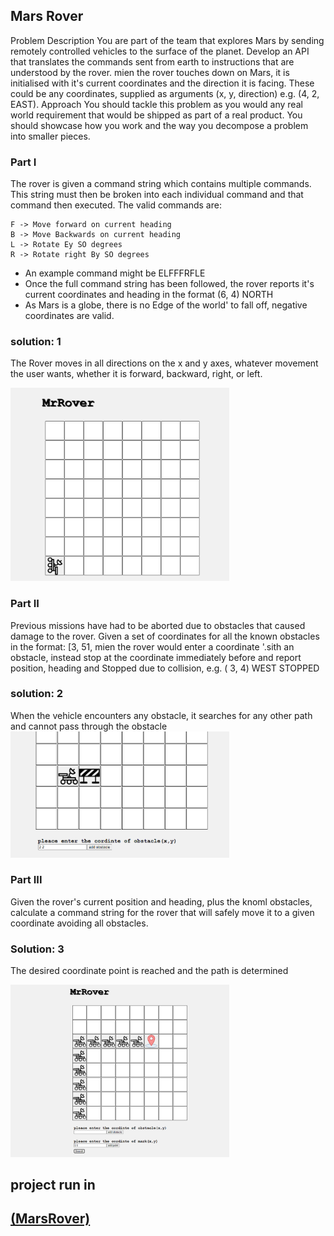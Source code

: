 
## Mars Rover

Problem Description
You are part of the team that explores Mars by sending remotely controlled vehicles to the surface of
the planet. Develop an API that translates the commands sent from earth to instructions that are
understood by the rover.
mien the rover touches down on Mars, it is initialised with it's current coordinates and the direction
it is facing. These could be any coordinates, supplied as arguments (x, y, direction) e.g. (4,
2, EAST).
Approach
You should tackle this problem as you would any real world requirement that would be shipped as
part of a real product. You should showcase how you work and the way you decompose a problem
into smaller pieces.

### Part I

The rover is given a command string which contains multiple commands. This string must then be
broken into each individual command and that command then executed. The valid commands are:
``` 
F -> Move forward on current heading 
B -> Move Backwards on current heading
L -> Rotate Ey SO degrees
R -> Rotate right By SO degrees
```
* An example command might be ELFFFRFLE
* Once the full command string has been followed, the rover reports it's current coordinates
and heading in the format (6, 4) NORTH
* As Mars is a globe, there is no Edge of the world' to fall off, negative coordinates are valid.

### solution: 1

The Rover moves in all directions on the x and y axes, whatever movement the user wants, whether it is forward, backward, right, or left.

<img src="src\img\rovers\Screenshot 2023-09-17 153420.png" width=350>

### Part II

Previous missions have had to be aborted due to obstacles that caused damage to the rover. Given a
set of coordinates for all the known obstacles in the format:
[3, 51,
mien the rover would enter a coordinate '.sith an obstacle, instead stop at the coordinate
immediately before and report position, heading and Stopped due to collision, e.g. ( 3, 4) WEST
STOPPED

### solution: 2

When the vehicle encounters any obstacle, it searches for any other path and cannot pass through the obstacle
<img src="src\img\rovers\Screenshot 2023-09-17 155012.png" width=350>

### Part III

Given the rover's current position and heading, plus the knoml obstacles, calculate a command
string for the rover that will safely move it to a given coordinate avoiding all obstacles.

### Solution: 3

The desired coordinate point is reached and the path is determined

<img src="src\img\rovers\Screenshot 2023-09-20 114943.png" width=350>

## project run in 
## <a target="_blank" href="https://mr-rover-mohamedhassan2211.vercel.app/">(MarsRover)</a>


